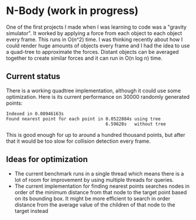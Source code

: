 # N-Body (work in progress)
One of the first projects I made when I was learning to code was a "gravity simulator". It worked by applying a force from each object to each object every frame. This runs in O(n^2) time. I was thinking recently about how I could render huge amounts of objects every frame and I had the idea to use a quad-tree to approximate the forces. Distant objects can be averaged together to create similar forces and it can run in O(n log n) time.

## Current status
There is a working quadtree implementation, although it could use some optimization. Here is its current performance on 30000 randomly generated points:
```
Indexed in 0.00946163s
Found nearest point for each point in 0.0522884s using tree
                                      6.59628s   without tree

```
This is good enough for up to around a hundred thousand points, but after that it would be too slow for collision detection every frame. 

## Ideas for optimization
- The current benchmark runs in a single thread which means there is a lot of room for improvement by using multiple threads for queries.
- The current implementation for finding nearest points searches nodes in order of the minimum distance from that node to the target point based on its bounding box. It might be more efficient to search in order distance from the average value of the children of that node to the target instead


